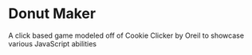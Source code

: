 # Donut Maker
A click based game modeled off of Cookie Clicker by Oreil to showcase various JavaScript abilities
